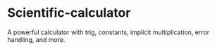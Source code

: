 # Scientific-calculator
A powerful calculator with trig, constants, implicit multiplication, error handling, and more.
